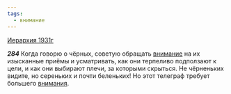 ```yaml
---
tags:
  - внимание
---
```


[Иерархия 1931г](https://127.0.0.1:4002/agni/1931)

___284___
Когда говорю о чёрных, советую обращать [внимание](../../../tags/#внимание) на их изысканные приёмы и усматривать, как они терпеливо подползают к цели, и как они выбирают плечи, за которыми скрыться. Не чёрненьких видите, но сереньких и почти беленьких! Но этот телеграф требует большего [внимания](../../../tags/#внимание).   


